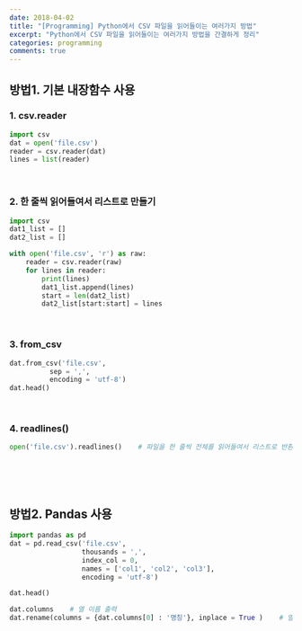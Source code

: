 ```yaml
---
date: 2018-04-02
title: "[Programming] Python에서 CSV 파일을 읽어들이는 여러가지 방법"
excerpt: "Python에서 CSV 파일을 읽어들이는 여러가지 방법을 간결하게 정리"
categories: programming
comments: true
---
```




## 방법1. 기본 내장함수 사용

### 1. csv.reader

```python
import csv
dat = open('file.csv')
reader = csv.reader(dat)
lines = list(reader)
```

<br>

### 2. 한 줄씩 읽어들여서 리스트로 만들기

```python
import csv
dat1_list = []
dat2_list = []

with open('file.csv', 'r') as raw:
    reader = csv.reader(raw)
    for lines in reader:
        print(lines)
        dat1_list.append(lines)
        start = len(dat2_list)
        dat2_list[start:start] = lines
```

<br>

### 3. from_csv

```python
dat.from_csv('file.csv',
          sep = ',',
          encoding = 'utf-8')
dat.head()
```

<br>

### 4. readlines()

```python
open('file.csv').readlines()    # 파일을 한 줄씩 전체를 읽어들여서 리스트로 반환
```

<br><br><br>

## 방법2. Pandas 사용

```python
import pandas as pd
dat = pd.read_csv('file.csv', 
                  thousands = ',',
                  index_col = 0,
                  names = ['col1', 'col2', 'col3'],
                  encoding = 'utf-8')

dat.head()

dat.columns    # 열 이름 출력
dat.rename(columns = {dat.columns[0] : '명칭'}, inplace = True )    # 열 이름 변경
```



